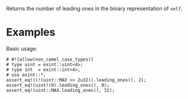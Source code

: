 Returns the number of leading ones in the binary representation of `self`.

# Examples

Basic usage:

```
# #![allow(non_camel_case_types)]
# type uint = exint::uint<4>;
# type int  = exint::int<4>;
# use exint::*;
assert_eq!((!(uint::MAX >> 2u32)).leading_ones(), 2);
assert_eq!(uint!(0).leading_ones(), 0);
assert_eq!(uint::MAX.leading_ones(), 32);
```
